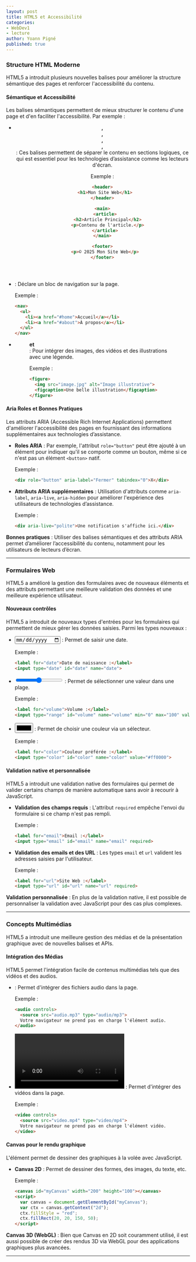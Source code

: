 ```yaml
---
layout: post
title: HTML5 et Accessibilité
categories:
- WebDev1
- lecture
author: Yoann Pigné
published: true
---
```



### Structure HTML Moderne

HTML5 a introduit plusieurs nouvelles balises pour améliorer la structure sémantique des pages et renforcer l'accessibilité du contenu.

#### Sémantique et Accessibilité

Les balises sémantiques permettent de mieux structurer le contenu d'une page et d'en faciliter l'accessibilité. Par exemple :

- **<header>, <footer>, <main>, <section>, <article>** : Ces balises permettent de séparer le contenu en sections logiques, ce qui est essentiel pour les technologies d’assistance comme les lecteurs d'écran.
  
  Exemple :
  ```html
  <header>
    <h1>Mon Site Web</h1>
  </header>
  
  <main>
    <article>
      <h2>Article Principal</h2>
      <p>Contenu de l'article.</p>
    </article>
  </main>
  
  <footer>
    <p>© 2025 Mon Site Web</p>
  </footer>
  ```

- **<nav>** : Déclare un bloc de navigation sur la page.

  Exemple :
  ```html
  <nav>
    <ul>
      <li><a href="#home">Accueil</a></li>
      <li><a href="#about">À propos</a></li>
    </ul>
  </nav>
  ```

- **<figure> et <figcaption>** : Pour intégrer des images, des vidéos et des illustrations avec une légende.

  Exemple :
  ```html
  <figure>
    <img src="image.jpg" alt="Image illustrative">
    <figcaption>Une belle illustration</figcaption>
  </figure>
  ```

#### Aria Roles et Bonnes Pratiques

Les attributs ARIA (Accessible Rich Internet Applications) permettent d'améliorer l'accessibilité des pages en fournissant des informations supplémentaires aux technologies d’assistance.

- **Roles ARIA** : Par exemple, l'attribut `role="button"` peut être ajouté à un élément pour indiquer qu'il se comporte comme un bouton, même si ce n'est pas un élément `<button>` natif.

  Exemple :
  ```html
  <div role="button" aria-label="Fermer" tabindex="0">X</div>
  ```

- **Attributs ARIA supplémentaires** : Utilisation d'attributs comme `aria-label`, `aria-live`, `aria-hidden` pour améliorer l'expérience des utilisateurs de technologies d’assistance.

  Exemple :
  ```html
  <div aria-live="polite">Une notification s'affiche ici.</div>
  ```

**Bonnes pratiques** : Utiliser des balises sémantiques et des attributs ARIA permet d’améliorer l’accessibilité du contenu, notamment pour les utilisateurs de lecteurs d’écran.

---

### Formulaires Web

HTML5 a amélioré la gestion des formulaires avec de nouveaux éléments et des attributs permettant une meilleure validation des données et une meilleure expérience utilisateur.

#### Nouveaux contrôles

HTML5 a introduit de nouveaux types d'entrées pour les formulaires qui permettent de mieux gérer les données saisies. Parmi les types nouveaux :

- **<input type="date">** : Permet de saisir une date.
  
  Exemple :
  ```html
  <label for="date">Date de naissance :</label>
  <input type="date" id="date" name="date">
  ```

- **<input type="range">** : Permet de sélectionner une valeur dans une plage.
  
  Exemple :
  ```html
  <label for="volume">Volume :</label>
  <input type="range" id="volume" name="volume" min="0" max="100" value="50">
  ```

- **<input type="color">** : Permet de choisir une couleur via un sélecteur.
  
  Exemple :
  ```html
  <label for="color">Couleur préférée :</label>
  <input type="color" id="color" name="color" value="#ff0000">
  ```

#### Validation native et personnalisée

HTML5 a introduit une validation native des formulaires qui permet de valider certains champs de manière automatique sans avoir à recourir à JavaScript.

- **Validation des champs requis** : L'attribut `required` empêche l'envoi du formulaire si ce champ n'est pas rempli.

  Exemple :
  ```html
  <label for="email">Email :</label>
  <input type="email" id="email" name="email" required>
  ```

- **Validation des emails et des URL** : Les types `email` et `url` valident les adresses saisies par l'utilisateur.
  
  Exemple :
  ```html
  <label for="url">Site Web :</label>
  <input type="url" id="url" name="url" required>
  ```

**Validation personnalisée** : En plus de la validation native, il est possible de personnaliser la validation avec JavaScript pour des cas plus complexes.

---

### Concepts Multimédias

HTML5 a introduit une meilleure gestion des médias et de la présentation graphique avec de nouvelles balises et APIs.

#### Intégration des Médias

HTML5 permet l'intégration facile de contenus multimédias tels que des vidéos et des audios.

- **<audio>** : Permet d'intégrer des fichiers audio dans la page.

  Exemple :
  ```html
  <audio controls>
    <source src="audio.mp3" type="audio/mp3">
    Votre navigateur ne prend pas en charge l'élément audio.
  </audio>
  ```

- **<video>** : Permet d'intégrer des vidéos dans la page.
  
  Exemple :
  ```html
  <video controls>
    <source src="video.mp4" type="video/mp4">
    Votre navigateur ne prend pas en charge l'élément vidéo.
  </video>
  ```

#### Canvas pour le rendu graphique

L'élément **<canvas>** permet de dessiner des graphiques à la volée avec JavaScript.

- **Canvas 2D** : Permet de dessiner des formes, des images, du texte, etc.

  Exemple :
  ```html
  <canvas id="myCanvas" width="200" height="100"></canvas>
  <script>
    var canvas = document.getElementById("myCanvas");
    var ctx = canvas.getContext("2d");
    ctx.fillStyle = "red";
    ctx.fillRect(20, 20, 150, 50);
  </script>
  ```

**Canvas 3D (WebGL)** : Bien que Canvas en 2D soit couramment utilisé, il est aussi possible de créer des rendus 3D via WebGL pour des applications graphiques plus avancées.

---
